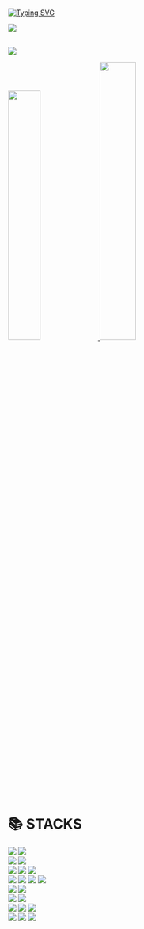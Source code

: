 <br>

[![Typing SVG](https://readme-typing-svg.herokuapp.com/?color=7878FF&lines=Welcome&font=Alkatra&size=30)](https://git.io/typing-svg)

<div>
<a href="https://www.instagram.com/yss_lxve/" target="_blank"><img src="https://img.shields.io/badge/yss_lxve-E4405F?style=for-the-badge&logo=instagram&logoColor=000000"/></a></div>

<br>

![](https://github-profile-summary-cards.vercel.app/api/cards/profile-details?username=ChoiYoo&theme=tokyonight)

<a href="#">
  <img src="https://github-readme-stats.vercel.app/api?username=ChoiYoo&theme=midnight-purple&show_icons=true" width="36%" />
</a>
<a href="#">
  <img src="https://github-readme-streak-stats.herokuapp.com/?user=ChoiYoo&theme=midnight-purple" width="38%" />
</a>



<div><h1>📚 STACKS</h1></div>

<div> 
  <img src="https://img.shields.io/badge/java-007396?style=for-the-badge&logo=java&logoColor=white"> 
  <img src="https://img.shields.io/badge/python-3776AB?style=for-the-badge&logo=python&logoColor=white"> 
  <br>
  
  <img src="https://img.shields.io/badge/html5-E34F26?style=for-the-badge&logo=html5&logoColor=white"> 
  <img src="https://img.shields.io/badge/css-1572B6?style=for-the-badge&logo=css3&logoColor=white"> 
  <br>
  
  <img src="https://img.shields.io/badge/mysql-4479A1?style=for-the-badge&logo=mysql&logoColor=white"> 
  <img src="https://img.shields.io/badge/mariaDB-003545?style=for-the-badge&logo=mariaDB&logoColor=white">
  <img src="https://img.shields.io/badge/Hibernate-59666C?style=for-the-badge&logo=Hibernate&logoColor=white">
  <br>
  
  <img src="https://img.shields.io/badge/Spring Boot-6DB33F?style=for-the-badge&logo=springboot&logoColor=white"> 
  <img src="https://img.shields.io/badge/spring-6DB33F?style=for-the-badge&logo=spring&logoColor=white"> 
  <img src="https://img.shields.io/badge/django-092E20?style=for-the-badge&logo=django&logoColor=white">
  <img src="https://img.shields.io/badge/flask-000000?style=for-the-badge&logo=flask&logoColor=white">
 
  <br>

  <img src="https://img.shields.io/badge/Google Cloud-4285F4?style=for-the-badge&logo=googlecloud&logoColor=white"> 
  <img src="https://img.shields.io/badge/apache tomcat-F8DC75?style=for-the-badge&logo=apachetomcat&logoColor=white">
  <br>
  
  <img src="https://img.shields.io/badge/github-181717?style=for-the-badge&logo=github&logoColor=white">
  <img src="https://img.shields.io/badge/git-F05032?style=for-the-badge&logo=git&logoColor=white">
  <br>
  
  <img src="https://img.shields.io/badge/Notion-000000?style=for-the-badge&logo=notion&logoColor=white">
  <img src="https://img.shields.io/badge/Discord-5865F2?style=for-the-badge&logo=discord&logoColor=white">
  <img src="https://img.shields.io/badge/Slack-4A154B?style=for-the-badge&logo=slack&logoColor=white">
  <br>
  
  <img src="https://img.shields.io/badge/Visual Studio Code-007ACC?style=for-the-badge&logo=visualstudiocode&logoColor=white">
  <img src="https://img.shields.io/badge/IntelliJ IDEA-000000?style=for-the-badge&logo=intellijidea&logoColor=white">
  <img src="https://img.shields.io/badge/PyCharm-000000?style=for-the-badge&logo=pycharm&logoColor=white">
  <br>
  
</div>

<!--
**ChoiYoo/ChoiYoo** is a ✨ _special_ ✨ repository because its `README.md` (this file) appears on your GitHub profile.

Here are some ideas to get you started:

- 🔭 I’m currently working on ...
- 🌱 I’m currently learning ...
- 👯 I’m looking to collaborate on ...
- 🤔 I’m looking for help with ...
- 💬 Ask me about ...
- 📫 How to reach me: ...
- 😄 Pronouns: ...
- ⚡ Fun fact: ...
-->
